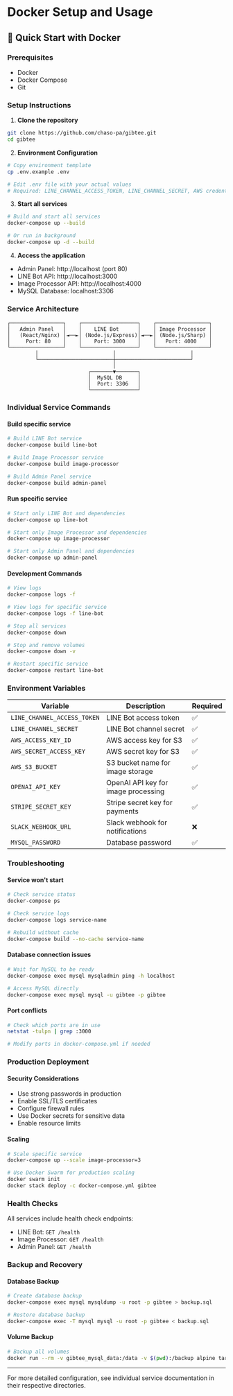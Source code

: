 # Docker Setup and Usage

## 🐳 Quick Start with Docker

### Prerequisites
- Docker
- Docker Compose
- Git

### Setup Instructions

1. **Clone the repository**
```bash
git clone https://github.com/chaso-pa/gibtee.git
cd gibtee
```

2. **Environment Configuration**
```bash
# Copy environment template
cp .env.example .env

# Edit .env file with your actual values
# Required: LINE_CHANNEL_ACCESS_TOKEN, LINE_CHANNEL_SECRET, AWS credentials, etc.
```

3. **Start all services**
```bash
# Build and start all services
docker-compose up --build

# Or run in background
docker-compose up -d --build
```

4. **Access the application**
- Admin Panel: http://localhost (port 80)
- LINE Bot API: http://localhost:3000
- Image Processor API: http://localhost:4000
- MySQL Database: localhost:3306

### Service Architecture

```
┌─────────────────┐    ┌──────────────────┐    ┌─────────────────┐
│   Admin Panel   │    │    LINE Bot      │    │ Image Processor │
│   (React/Nginx) │◄──►│ (Node.js/Express)│◄──►│ (Node.js/Sharp) │
│     Port: 80    │    │    Port: 3000    │    │   Port: 4000    │
└─────────────────┘    └──────────────────┘    └─────────────────┘
         │                        │                        │
         └────────────────────────┼────────────────────────┘
                                  │
                          ┌───────▼───────┐
                          │  MySQL DB     │
                          │  Port: 3306   │
                          └───────────────┘
```

### Individual Service Commands

#### Build specific service
```bash
# Build LINE Bot service
docker-compose build line-bot

# Build Image Processor service  
docker-compose build image-processor

# Build Admin Panel service
docker-compose build admin-panel
```

#### Run specific service
```bash
# Start only LINE Bot and dependencies
docker-compose up line-bot

# Start only Image Processor and dependencies
docker-compose up image-processor

# Start only Admin Panel and dependencies
docker-compose up admin-panel
```

#### Development Commands
```bash
# View logs
docker-compose logs -f

# View logs for specific service
docker-compose logs -f line-bot

# Stop all services
docker-compose down

# Stop and remove volumes
docker-compose down -v

# Restart specific service
docker-compose restart line-bot
```

### Environment Variables

| Variable | Description | Required |
|----------|-------------|----------|
| `LINE_CHANNEL_ACCESS_TOKEN` | LINE Bot access token | ✅ |
| `LINE_CHANNEL_SECRET` | LINE Bot channel secret | ✅ |
| `AWS_ACCESS_KEY_ID` | AWS access key for S3 | ✅ |
| `AWS_SECRET_ACCESS_KEY` | AWS secret key for S3 | ✅ |
| `AWS_S3_BUCKET` | S3 bucket name for image storage | ✅ |
| `OPENAI_API_KEY` | OpenAI API key for image processing | ✅ |
| `STRIPE_SECRET_KEY` | Stripe secret key for payments | ✅ |
| `SLACK_WEBHOOK_URL` | Slack webhook for notifications | ❌ |
| `MYSQL_PASSWORD` | Database password | ✅ |

### Troubleshooting

#### Service won't start
```bash
# Check service status
docker-compose ps

# Check service logs
docker-compose logs service-name

# Rebuild without cache
docker-compose build --no-cache service-name
```

#### Database connection issues
```bash
# Wait for MySQL to be ready
docker-compose exec mysql mysqladmin ping -h localhost

# Access MySQL directly
docker-compose exec mysql mysql -u gibtee -p gibtee
```

#### Port conflicts
```bash
# Check which ports are in use
netstat -tulpn | grep :3000

# Modify ports in docker-compose.yml if needed
```

### Production Deployment

#### Security Considerations
- Use strong passwords in production
- Enable SSL/TLS certificates
- Configure firewall rules
- Use Docker secrets for sensitive data
- Enable resource limits

#### Scaling
```bash
# Scale specific service
docker-compose up --scale image-processor=3

# Use Docker Swarm for production scaling
docker swarm init
docker stack deploy -c docker-compose.yml gibtee
```

### Health Checks

All services include health check endpoints:
- LINE Bot: `GET /health`
- Image Processor: `GET /health`  
- Admin Panel: `GET /health`

### Backup and Recovery

#### Database Backup
```bash
# Create database backup
docker-compose exec mysql mysqldump -u root -p gibtee > backup.sql

# Restore database backup
docker-compose exec -T mysql mysql -u root -p gibtee < backup.sql
```

#### Volume Backup
```bash
# Backup all volumes
docker run --rm -v gibtee_mysql_data:/data -v $(pwd):/backup alpine tar czf /backup/mysql_backup.tar.gz -C /data .
```

---

For more detailed configuration, see individual service documentation in their respective directories.